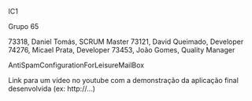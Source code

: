 IC1

Grupo 65

73318, Daniel Tomás, SCRUM Master
73121, David Queimado, Developer
74276, Micael Prata, Developer
73453, João Gomes, Quality Manager

AntiSpamConfigurationForLeisureMailBox

Link para um vídeo no youtube com a demonstração da aplicação final desenvolvida (ex: http://...)
